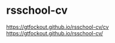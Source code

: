 # rsschool-cv

https://gtfockout.github.io/rsschool-cv/cv <br>
https://gtfockout.github.io/rsschool-cv/